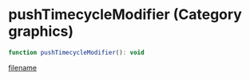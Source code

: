# pushTimecycleModifier (Category graphics)

```js
function pushTimecycleModifier(): void
```

[filename](pushTimecycleModifier_m.md ':include')